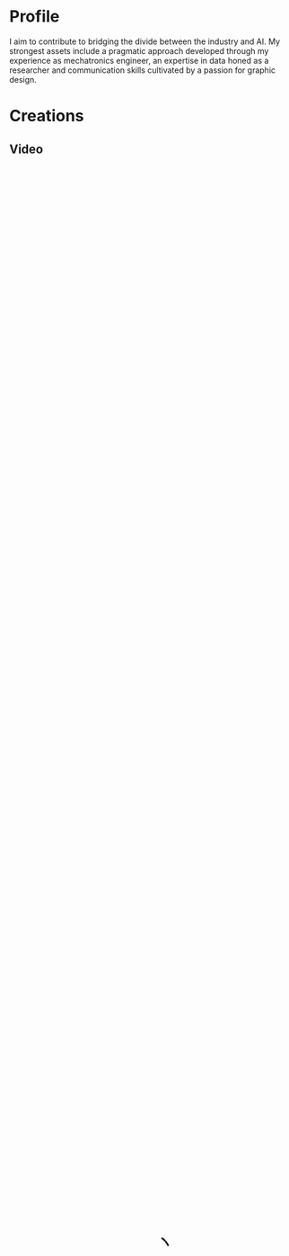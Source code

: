# Profile

I aim to contribute to bridging the divide between the industry and AI. My strongest assets include a pragmatic approach developed through my experience as mechatronics engineer, an expertise in data honed as a researcher and communication skills cultivated by a passion for graphic design.

# Creations
## Video

<div class="video" style="padding-top=56.25%;">
<video src="/img/Fanny_Rebiffe.mp4" poster="/img/thumbnail.PNG" class="presentation" control width="100%" height="100%" type="video/mp4" controls></video>
</div>
<p></p>
## Infographics
<div class="row">
  <div class="column">
    <a href="http://fanny-rebiffe.github.io/infographics/Metaheuristic.pdf">
    <embed src="http://fanny-rebiffe.github.io/infographics/Metaheuristic.pdf" alt="Metaheuristic">
    </a>
  </div>
  <div class="column">
    <a href="http://fanny-rebiffe.github.io/infographics/Combinatorial_optimization.pdf">
    <embed src="https://fanny-rebiffe.github.io/infographics/Combinatorial_optimization.pdf" alt="Combinatorial optimization">
    </a>
  </div>
  <div class="column">
    <a href="http://fanny-rebiffe.github.io/infographics/Ensemble_Learning.pdf">
    <embed src="http://fanny-rebiffe.github.io/infographics/Ensemble_Learning.pdf" alt="Ensemble learning">
    </a>
  </div>
</div>





## Presentation

<a href="https://www.digishape.nl/nieuws/look-back-online-technical-session-on-ai-sailing-february-7">
<img src="http://fanny-rebiffe.github.io/img/pres.jpg" alt="MARIN presentation">
</a>

